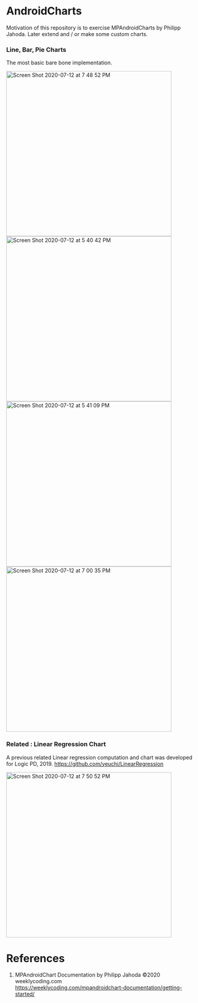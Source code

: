 # AndroidCharts
Motivation of this repository is to exercise MPAndroidCharts by Philipp Jahoda.
Later extend and / or make some custom charts.

### Line, Bar, Pie Charts 
The most basic bare bone implementation.

<img width="440" alt="Screen Shot 2020-07-12 at 7 48 52 PM" src="https://user-images.githubusercontent.com/1282659/87260702-c943ba00-c478-11ea-9cf9-bf06362b3706.png">

<img width="440" alt="Screen Shot 2020-07-12 at 5 40 42 PM" src="https://user-images.githubusercontent.com/1282659/87258199-685fb600-c467-11ea-9136-e0915fe96334.png">

<img width="440" alt="Screen Shot 2020-07-12 at 5 41 09 PM" src="https://user-images.githubusercontent.com/1282659/87258202-6a297980-c467-11ea-817d-c2afe49ab921.png">

<img width="440" alt="Screen Shot 2020-07-12 at 7 00 35 PM" src="https://user-images.githubusercontent.com/1282659/87260492-d6ac7480-c477-11ea-8766-82790c9fc6fe.png">

### Related : Linear Regression Chart
A previous related Linear regression computation and chart was developed for Logic PD, 2019.
https://github.com/yeuchi/LinearRegression

<img width="440" alt="Screen Shot 2020-07-12 at 7 50 52 PM" src="https://user-images.githubusercontent.com/1282659/87260769-09a33800-c479-11ea-8090-5a6102e6a04c.png">


# References

1. MPAndroidChart Documentation by Philipp Jahoda ©2020 weeklycoding.com \
https://weeklycoding.com/mpandroidchart-documentation/getting-started/
